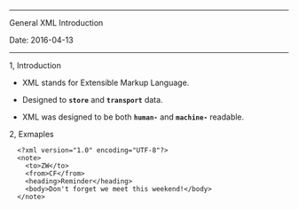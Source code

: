-----------------------------------------------------
General XML Introduction

Date: 2016-04-13

-----------------------------------------------------

1, Introduction

  * XML stands for Extensible Markup Language.
  
  * Designed to **`store`** and **`transport`** data.
  
  * XML was designed to be both **`human-`** and **`machine-`** readable.
  
2, Exmaples

```
  <?xml version="1.0" encoding="UTF-8"?>
  <note>
    <to>ZW</to>
    <from>CF</from>
    <heading>Reminder</heading>
    <body>Don't forget we meet this weekend!</body>
  </note>
```
